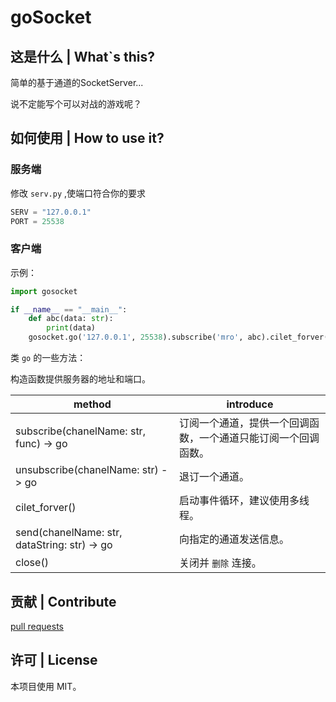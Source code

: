 # goSocket

## 这是什么 | What`s this?

简单的基于通道的SocketServer...

说不定能写个可以对战的游戏呢？

## 如何使用 | How to use it?

### 服务端

修改 `serv.py` ,使端口符合你的要求

```python
SERV = "127.0.0.1"
PORT = 25538
```

### 客户端

示例：

```python
import gosocket

if __name__ == "__main__":
    def abc(data: str):
        print(data)
    gosocket.go('127.0.0.1', 25538).subscribe('mro', abc).cilet_forver()
```

类 `go` 的一些方法：

构造函数提供服务器的地址和端口。

method|introduce
----|----
subscribe(chanelName: str, func) -> go | 订阅一个通道，提供一个回调函数，一个通道只能订阅一个回调函数。
unsubscribe(chanelName: str) -> go | 退订一个通道。
cilet_forver() | 启动事件循环，建议使用多线程。
send(chanelName: str, dataString: str) -> go | 向指定的通道发送信息。
close() | 关闭并 `删除` 连接。

## 贡献 | Contribute

[pull requests](https://github.com/AyalaKaguya/goSocket/pulls)

## 许可 | License

本项目使用 MIT。
